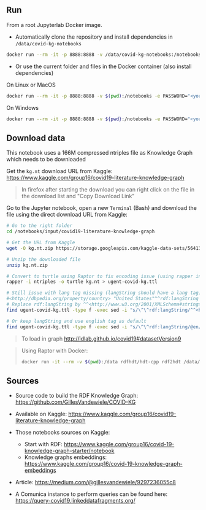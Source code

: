 ## Run

From a root Jupyterlab Docker image.

* Automatically clone the repository and install dependencies in `/data/covid-kg-notebooks`

```bash
docker run --rm -it -p 8888:8888 -v /data/covid-kg-notebooks:/notebooks -e PASSWORD="<your_secret>" -e GIT_URL="https://github.com/vemonet/covid-kg-notebooks" umids/jupyterlab:latest
```

*  Or use the current folder and files in the Docker container (also install dependencies)

On Linux or MacOS

```bash
docker run --rm -it -p 8888:8888 -v $(pwd):/notebooks -e PASSWORD="<your_secret>" umids/jupyterlab:latest
```

On Windows

```bash
docker run --rm -it -p 8888:8888 -v ${pwd}:/notebooks -e PASSWORD="<your_secret>" umids/jupyterlab:latest
```

## Download data

This notebook uses a 166M compressed ntriples file as Knowledge Graph which needs to be downloaded

Get the `kg.nt` download URL from Kaggle: https://www.kaggle.com/group16/covid19-literature-knowledge-graph

> In firefox after starting the download you can right click on the file in the download list and "Copy Download Link"

Go to the Jupyter notebook, open a new `Terminal` (Bash) and download the file using the direct download URL from Kaggle:

```bash
# Go to the right folder
cd /notebooks/input/covid19-literature-knowledge-graph

# Get the URL from Kaggle
wget -O kg.nt.zip https://storage.googleapis.com/kaggle-data-sets/564132/1049255/compressed/kg.nt.zip?GoogleAccessId=web-data@kaggle-161607.iam.gserviceaccount.com&Expires=00000000000&response-content-disposition=attachment%3B+filename%3Dkg.nt.zip

# Unzip the downloaded file
unzip kg.nt.zip

# Convert to turtle using Raptor to fix encoding issue (using rapper installed locally)
rapper -i ntriples -o turtle kg.nt > ugent-covid-kg.ttl

# Still issue with lang tag missing (langString should have a lang tag):
#<http://dbpedia.org/property/country> "United States"^^rdf:langString ;
# Replace rdf:langString by ^^<http://www.w3.org/2001/XMLSchema#string>
find ugent-covid-kg.ttl -type f -exec sed -i "s/\^\^rdf:langString/^^<http:\/\/www.w3.org\/2001\/XMLSchema#string>/g" {} +

# Or keep langString and use english tag as default
find ugent-covid-kg.ttl -type f -exec sed -i "s/\^\^rdf:langString/@en/g" {} +
```

> To load in graph http://idlab.github.io/covid19#datasetVersion9

> Using Raptor with Docker:
>
> ```bash
> docker run -it --rm -v $(pwd):/data rdfhdt/hdt-cpp rdf2hdt /data/kg.nt /data/ugent-covid-kg.ttl
> ```

## Sources

* Source code to build the RDF Knowledge Graph: https://github.com/GillesVandewiele/COVID-KG

* Available on Kaggle: https://www.kaggle.com/group16/covid19-literature-knowledge-graph
* Those notebooks sources on Kaggle: 
  * Start with RDF: https://www.kaggle.com/group16/covid-19-knowledge-graph-starter/notebook
  * Knowledge graphs embeddings: https://www.kaggle.com/group16/covid-19-knowledge-graph-embeddings
* Article: https://medium.com/@gillesvandewiele/9297236055c8
* A Comunica instance to perform queries can be found here:
  https://query-covid19.linkeddatafragments.org/